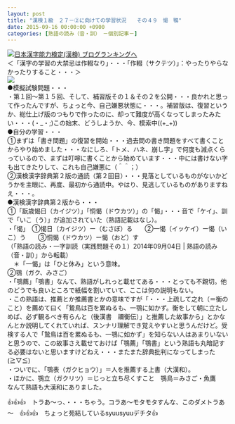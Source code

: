 ```yaml
---
layout: post
title: "漢検１級　２７－②に向けての学習状況　　その４９　愒　鶚"
date: 2015-09-16 00:00:00 +0900
categories: [熟語の読み（音・訓）　－個別記事－]
---
```


[![](/syuusyuu9701/assets/images/漢検１級-２７－②に向けての学習状況-その４９-愒-鶚-br_c_3028_1.gif)](http://blog.with2.net/link.php?1659096:3028 "日本漢字能力検定(漢検) ブログランキングへ")[日本漢字能力検定(漢検) ブログランキングへ](http://blog.with2.net/link.php?1659096:3028)  
＜「漢字の学習の大禁忌は作輟なり」・・・「作輟（サクテツ）」：やったりやらなかったりすること・・・＞  
![](/syuusyuu9701/assets/images/漢検１級-２７－②に向けての学習状況-その４９-愒-鶚-101a92aebd02b93f5515d491928bfe5f.jpg)  
●模擬試験問題・・・  
・第１回～第１５回、そして、補習版その１＆その２を公開・・・良かれと思って作ったんですが、ちょっと今、自己嫌悪状態に・・・。補習版は、復習というか、総仕上げ版のつもりで作ったのに、却って難度が高くなってしまったみたい・・・(・\_・;)この始末、どうしようか、今、模索中((+\_+))  
●自分の学習・・・  
①まずは「書き問題」の復習を開始・・・過去問の書き問題をすべて書くことからやり始めました・・・なにしろ、「トメ、ハネ、崩し字」で何度も減点くらっているので、まずは叮嚀に書くことから始めています・・・中には書けない字も出てきたりして、これも自己嫌悪に（＾＾；）  
②漢検漢字辞典第２版の通読（第２回目）・・・見落としているものがないかどうかを主眼に、再度、最初から通読中。やはり、見逃しているものがありますねえ・・・。  
●漢検漢字辞典第２版から・・・  
①「翫歳愒日（カイジツ）」「恫愒（ドウカツ）」の「愒」・・・音で「ケイ」、訓で「いこ（う）」が追加されていた（熟語記載はなし）。  
・「愒」　①愒日（カイジツ）ー（むさぼ）る　　②一愒（イッケイ）ー愒（いこ）う　　③恫愒（ドウカツ）ー愒（おど）す  
（「熟語の読み・一字訓読（実践問題その１）2014年09月04日 | 熟語の読み（音・訓）」から転載）  
　＊「一愒」は「ひと休み」という意味。  
②鶚（ガク、みさご）  
・「鶚薦」「鶚書」なんて、熟語がしれっと載せてある・・・とっても不親切。他のどうでも良いところで紙幅を割いていて、ここは何の説明もない。  
・この熟語は、推薦とか推薦書とかの意味ですが「・・・上疏して之れ（＝衡のこと）を薦めて曰く「鷙鳥は百を累ぬるも、一鶚に如かず。衡をして朝に立たしめば、必ず観るべき有らんと（後漢書　禰衡伝）」と推薦した故事から」とかなんとか説明してくれていれば、スンナリ理解でき覚えやすいと思うんだけど。受検する人で「鷙鳥は百を累ぬるも、一鶚に如かず」を知らない人はあまりいないと思うので、この故事さえ載せておけば「鶚薦」「鶚書」という熟語も丸暗記する必要はないと思いますけどねえ・・・またまた辞典批判になってしまった(≧▽≦)  
・ついでに、「鶚表（ガクヒョウ）」＝人を推薦する上書（大漢和）。  
・ほかに、鶚立（ガクリツ）＝じっと立ち尽くすこと　鶚鳥＝みさご・魚鷹　　なんて熟語も大漢和にありました。  
  
👍👍👍　トラあ～っ、・・・ちゃう。コラあ～モタモタすんな、このダメトラあ～　👍👍👍　ちょっと苑結しているsyuusyuuデチタ👍  
  